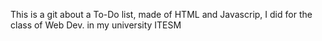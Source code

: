 This is a git about a To-Do list, made of HTML and Javascrip, I did for the class of Web Dev. in my university ITESM
